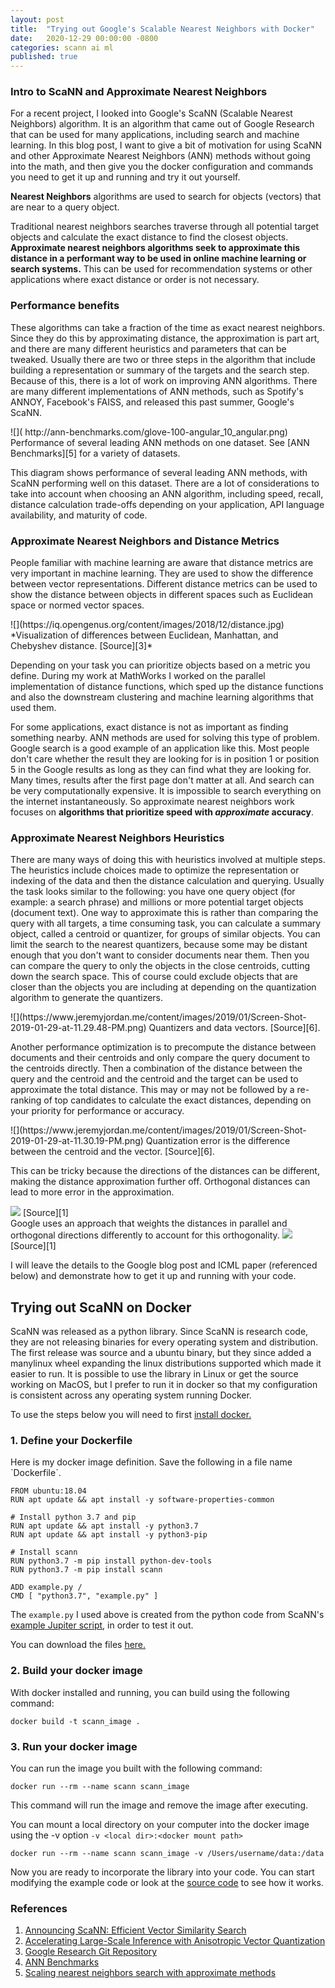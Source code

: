 ```yaml
---
layout: post
title:  "Trying out Google's Scalable Nearest Neighbors with Docker"
date:   2020-12-29 00:00:00 -0800
categories: scann ai ml
published: true
---
```

<h3> Intro to ScaNN and Approximate Nearest Neighbors</h3>

For a recent project, I looked into Google's ScaNN (Scalable Nearest Neighbors) algorithm.  It is an algorithm that came out of Google Research that can be used for many applications, including search and machine learning.  In this blog post, I want to give a bit of motivation for using ScaNN and other Approximate Nearest Neighbors (ANN) methods without going into the math, and then give you the docker configuration and commands you need to get it up and running and try it out yourself.


<b>Nearest Neighbors</b> algorithms are used to search for objects (vectors) that are near to a query object.  

Traditional nearest neighbors searches traverse through all potential target objects and calculate the exact distance to find the closest objects.  <b>Approximate nearest neighbors algorithms seek to approximate this distance in a performant way to be used in online machine learning or search systems.</b>  This can be used for recommendation systems or other applications where exact distance or order is not necessary.  

<h3>Performance benefits</h3>

These algorithms can take a fraction of the time as exact nearest neighbors.  Since they do this by approximating distance, the approximation is part art, and there are many different heuristics and parameters that can be tweaked.  Usually there are two or three steps in the algorithm that include building a representation or summary of the targets and the search step.  Because of this, there is a lot of work on improving ANN algorithms.  There are many different implementations of ANN methods, such as Spotify's ANNOY, Facebook's FAISS, and released this past summer, Google's ScaNN.  

<span class="caption">
![]( http://ann-benchmarks.com/glove-100-angular_10_angular.png)
Performance of several leading ANN methods on one dataset. See [ANN Benchmarks][5] for a variety of datasets.
</span>

This diagram shows performance of several leading ANN methods, with ScaNN performing well on this dataset. There are a lot of considerations to take into account when choosing an ANN algorithm, including speed, recall, distance calculation trade-offs depending on your application, API language availability, and maturity of code.

<h3> Approximate Nearest Neighbors and Distance Metrics </h3>


People familiar with machine learning are aware that distance metrics are very important in machine learning.  They are used to show the difference between vector representations.  Different distance metrics can be used to show the distance between objects in different spaces such as Euclidean space or normed vector spaces.  

<span class="caption">
![](https://iq.opengenus.org/content/images/2018/12/distance.jpg)
*Visualization of differences between Euclidean, Manhattan, and Chebyshev distance. [Source][3]*
</span>

Depending on your task you can prioritize objects based on a metric you define.  During my work at MathWorks I worked on the parallel implementation of distance functions, which sped up the distance functions and also the downstream clustering and machine learning algorithms that used them.

For some applications, exact distance is not as important as finding something nearby.  ANN methods are used for solving this type of problem.  Google search is a good example of an application like this.  Most people don't care whether the result they are looking for is in position 1 or position 5 in the Google results as long as they can find what they are looking for.  Many times, results after the first page don't matter at all.  And search can be very computationally expensive. It is impossible to search everything on the internet instantaneously.  So approximate nearest neighbors work focuses on <b>algorithms that prioritize speed with <i>approximate</i> accuracy</b>.  

<h3>Approximate Nearest Neighbors Heuristics</h3>

There are many ways of doing this with heuristics involved at multiple steps.  The heuristics include choices made to optimize the representation or indexing of the data and then the distance calculation and querying. Usually the task looks similar to the following: you have one query object (for example: a search phrase) and millions or more potential target objects (document text).  One way to approximate this is rather than comparing the query with all targets, a time consuming task, you can calculate a summary object, called a centroid or quantizer, for groups of similar objects.  You can limit the search to the nearest quantizers, because some may be distant enough that you don't want to consider documents near them.  Then you can compare the query to only the objects in the close centroids, cutting down the search space.  This of course could exclude objects that are closer than the objects you are including at depending on the quantization algorithm to generate the quantizers.

<span class="caption">
![](https://www.jeremyjordan.me/content/images/2019/01/Screen-Shot-2019-01-29-at-11.29.48-PM.png)
Quantizers and data vectors. [Source][6].
</span>

Another performance optimization is to precompute the distance between documents and their centroids and only compare the query document to the centroids directly.  Then a combination of the distance between the query and the centroid and the centroid and the target can be used to approximate the total distance.  This may or may not be followed by a re-ranking of top candidates to calculate the exact distances, depending on your priority for performance or accuracy.

<span class="caption">
![](https://www.jeremyjordan.me/content/images/2019/01/Screen-Shot-2019-01-29-at-11.30.19-PM.png)
Quantization error is the difference between the centroid and the vector. [Source][6].</span>

This can be tricky because the directions of the distances can be different, making the distance approximation further off.  Orthogonal distances can lead to more error in the approximation. 

<span class="caption">
<img src="https://1.bp.blogspot.com/-0HxtiXvnyTU/Xx8xNOgfUSI/AAAAAAAAGRc/Vgf0gK50N9cIG1aA9TWFLx7nqAYwuP5TQCLcBGAsYHQ/s640/image2.png">
 [Source][1]<br>
</span>
Google uses an approach that weights the distances in parallel and orthogonal directions differently to account for this orthogonality.

<span class="caption">
<img src="https://1.bp.blogspot.com/-l4VY-q1YcEE/XxsvREuIEvI/AAAAAAAAGQs/zzJNUHTZ9SU8LtKzm2rgl0oQCuiJ9fhIwCLcBGAsYHQ/s640/image1.png">
[Source][1]<br>
</span>

I will leave the details to the Google blog post and ICML paper (referenced below) and demonstrate how to get it up and running with your code.

<h2>Trying out ScaNN on Docker</h2>
ScaNN was released as a python library.  Since ScaNN is research code, they are not releasing binaries for every operating system and distribution.  The first release was source and a ubuntu binary, but they since added a manylinux wheel expanding the linux distributions supported which made it easier to run.  It is possible to use the library in Linux or get the source working on MacOS<reference>, but I prefer to run it in docker so that my configuration is consistent across any operating system running Docker.

To use the steps below you will need to first <a href="https://docs.docker.com/get-docker/">install docker.</a>

<h3>1. Define your Dockerfile</h3>
Here is my docker image definition.  Save the following in a file name `Dockerfile`.

	FROM ubuntu:18.04
	RUN apt update && apt install -y software-properties-common

	# Install python 3.7 and pip
	RUN apt update && apt install -y python3.7
	RUN apt update && apt install -y python3-pip

	# Install scann
	RUN python3.7 -m pip install python-dev-tools
	RUN python3.7 -m pip install scann

	ADD example.py /
	CMD [ "python3.7", "example.py" ]

The `example.py` I used above is created from the python code from ScaNN's <a href="https://github.com/google-research/google-research/blob/master/scann/docs/example.ipynb">example Jupiter script</a>, in order to test it out.

You can download the files <a href="https://github.com/stephenlagree/scann-dockerfile">here.</a>
<h3>2. Build your docker image</h3>

With docker installed and running, you can build using the following command:

`docker build -t scann_image . `

<h3>3. Run your docker image</h3>

You can run the image you built with the following command:

`docker run --rm --name scann scann_image`

This command will run the image and remove the image after executing.

You can mount a local directory on your computer into the docker image using the -v option `-v <local dir>:<docker mount path>`

`docker run --rm --name scann scann_image -v /Users/username/data:/data`

Now you are ready to incorporate the library into your code. You can start modifying the example code or look at the [source code][4] to see how it works.




<h3>References</h3>

1. [Announcing ScaNN: Efficient Vector Similarity Search][1]
2. [Accelerating Large-Scale Inference with Anisotropic Vector Quantization][2]
3. [Google Research Git Repository][4]
4. [ANN Benchmarks][5]
5. [Scaling nearest neighbors search with approximate methods][6]

[1]: https://ai.googleblog.com/2020/07/announcing-scann-efficient-vector.html "Google Blog Post announcing ScaNN"

[2]: https://arxiv.org/pdf/1908.10396.pdf "ScaNN ICML Paper"

[3]: https://iq.opengenus.org/euclidean-vs-manhattan-vs-chebyshev-distance/ "Distances"

[4]: https://github.com/google-research/google-research/tree/master/scann "Google Research Source Code"

[5]: http://ann-benchmarks.com/ "ANN Benchmarks"

[6]: https://www.jeremyjordan.me/scaling-nearest-neighbors-search-with-approximate-methods/
